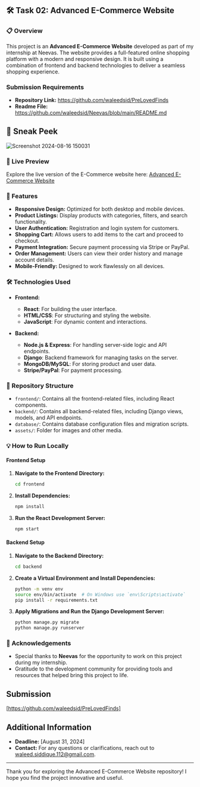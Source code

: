 ## 🛠️ Task 02: Advanced E-Commerce Website

### 📋 Overview

This project is an **Advanced E-Commerce Website** developed as part of my internship at Neevas. The website provides a full-featured online shopping platform with a modern and responsive design. It is built using a combination of frontend and backend technologies to deliver a seamless shopping experience.

### Submission Requirements
- **Repository Link:** https://github.com/waleedsid/PreLovedFinds
- **Readme File:** https://github.com/waleedsid/Neevas/blob/main/README.md

## 🎨 Sneak Peek

![Screenshot 2024-08-16 150031](https://github.com/user-attachments/assets/4d77e1ec-76fc-4ca6-88e1-ee4b831eaa1f)


### 🚀 Live Preview

Explore the live version of the E-Commerce website here: [Advanced E-Commerce Website](https://prelovedfinds.netlify.app/)


### 🔧 Features

- **Responsive Design:** Optimized for both desktop and mobile devices.
- **Product Listings:** Display products with categories, filters, and search functionality.
- **User Authentication:** Registration and login system for customers.
- **Shopping Cart:** Allows users to add items to the cart and proceed to checkout.
- **Payment Integration:** Secure payment processing via Stripe or PayPal.
- **Order Management:** Users can view their order history and manage account details.
- **Mobile-Friendly:** Designed to work flawlessly on all devices.

### 🛠️ Technologies Used

- **Frontend:**
  - **React**: For building the user interface.
  - **HTML/CSS**: For structuring and styling the website.
  - **JavaScript**: For dynamic content and interactions.

- **Backend:**
  - **Node.js & Express**: For handling server-side logic and API endpoints.
  - **Django**: Backend framework for managing tasks on the server.
  - **MongoDB/MySQL**: For storing product and user data.
  - **Stripe/PayPal**: For payment processing.

### 📂 Repository Structure

- `frontend/`: Contains all the frontend-related files, including React components.
- `backend/`: Contains all backend-related files, including Django views, models, and API endpoints.
- `database/`: Contains database configuration files and migration scripts.
- `assets/`: Folder for images and other media.

### 💡 How to Run Locally

#### Frontend Setup

1. **Navigate to the Frontend Directory:**
    ```bash
    cd frontend
    ```

2. **Install Dependencies:**
    ```bash
    npm install
    ```

3. **Run the React Development Server:**
    ```bash
    npm start
    ```

#### Backend Setup

1. **Navigate to the Backend Directory:**
    ```bash
    cd backend
    ```

2. **Create a Virtual Environment and Install Dependencies:**
    ```bash
    python -m venv env
    source env/bin/activate  # On Windows use `env\Scripts\activate`
    pip install -r requirements.txt
    ```

3. **Apply Migrations and Run the Django Development Server:**
    ```bash
    python manage.py migrate
    python manage.py runserver
    ```

### 📜 Acknowledgements

- Special thanks to **Neevas** for the opportunity to work on this project during my internship.
- Gratitude to the development community for providing tools and resources that helped bring this project to life.

## Submission

[https://github.com/waleedsid/PreLovedFinds]

## Additional Information

- **Deadline:** [August 31, 2024]
- **Contact:** For any questions or clarifications, reach out to waleed.siddique.112@gmail.com.

---

Thank you for exploring the Advanced E-Commerce Website repository! I hope you find the project innovative and useful.

